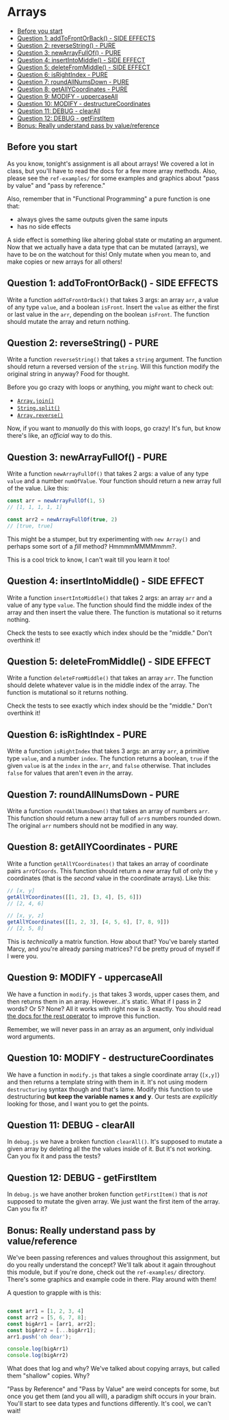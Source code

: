# Arrays

- [Before you start](#before-you-start)
- [Question 1: addToFrontOrBack() - SIDE EFFECTS](#question-1-addtofrontorback---side-effects)
- [Question 2: reverseString() - PURE](#question-2-reversestring---pure)
- [Question 3: newArrayFullOf() - PURE](#question-3-newarrayfullof---pure)
- [Question 4: insertIntoMiddle() - SIDE EFFECT](#question-4-insertintomiddle---side-effect)
- [Question 5: deleteFromMiddle() - SIDE EFFECT](#question-5-deletefrommiddle---side-effect)
- [Question 6: isRightIndex - PURE](#question-6-isrightindex---pure)
- [Question 7: roundAllNumsDown - PURE](#question-7-roundallnumsdown---pure)
- [Question 8: getAllYCoordinates - PURE](#question-8-getallycoordinates---pure)
- [Question 9: MODIFY - uppercaseAll](#question-9-modify---uppercaseall)
- [Question 10: MODIFY - destructureCoordinates](#question-10-modify---destructurecoordinates)
- [Question 11: DEBUG - clearAll](#question-11-debug---clearall)
- [Question 12: DEBUG - getFirstItem](#question-12-debug---getfirstitem)
- [Bonus: Really understand pass by value/reference](#bonus-really-understand-pass-by-valuereference)

## Before you start
As you know, tonight's assignment is all about arrays! We covered a lot in class, but you'll have to read the docs for a few more array methods. Also, please see the `ref-examples/` for some examples and graphics about "pass by value" and "pass by reference."

Also, remember that in "Functional Programming" a pure function is one that:

- always gives the same outputs given the same inputs
- has no side effects

A side effect is something like altering global state or mutating an argument. Now that we actually have a data type that can be mutated (arrays), we have to be on the watchout for this! Only mutate when you mean to, and make copies or new arrays for all others!

## Question 1: addToFrontOrBack() - SIDE EFFECTS
Write a function `addToFrontOrBack()` that takes 3 args: an array `arr`, a value of any type `value`, and a boolean `isFront`. Insert the `value` as either the first or last value in the `arr`, depending on the boolean `isFront`. The function should mutate the array and return nothing.

## Question 2: reverseString() - PURE
Write a function `reverseString()` that takes a `string` argument. The function should return a reversed version of the `string`. Will this function modify the original string in anyway? Food for thought.

Before you go crazy with loops or anything, you *might* want to check out:
 - [`Array.join()`](https://developer.mozilla.org/en-US/docs/Web/JavaScript/Reference/Global_Objects/Array/join)
 - [`String.split()`](https://developer.mozilla.org/en-US/docs/Web/JavaScript/Reference/Global_Objects/String/split)
 - [`Array.reverse()`](https://developer.mozilla.org/en-US/docs/Web/JavaScript/Reference/Global_Objects/Array/reverse)

Now, if you want to *manually* do this with loops, go crazy! It's fun, but know there's like, an *official* way to do this.

## Question 3: newArrayFullOf() - PURE
Write a function `newArrayFullOf()` that takes 2 args: a value of any type `value` and a number `numOfValue`. Your function should return a new array full of the value. Like this:

```js
const arr = newArrayFullOf(1, 5)
// [1, 1, 1, 1, 1]

const arr2 = newArrayFullOf(true, 2)
// [true, true]
```

This might be a stumper, but try experimenting with `new Array()` and perhaps some sort of a *fill* method? HmmmmMMMMmmm?.

This is a cool trick to know, I can't wait till you learn it too!

## Question 4: insertIntoMiddle() - SIDE EFFECT
Write a function `insertIntoMiddle()` that takes 2 args: an array `arr` and a value of any type `value`. The function should find the middle index of the array and then insert the value there. The function is mutational so it returns nothing.

Check the tests to see exactly which index should be the "middle." Don't overthink it!

## Question 5: deleteFromMiddle() - SIDE EFFECT
Write a function `deleteFromMiddle()` that takes an array `arr`. The function should delete whatever value is in the middle index of the array. The function is mutational so it returns nothing.

Check the tests to see exactly which index should be the "middle." Don't overthink it!

## Question 6: isRightIndex - PURE
Write a function `isRightIndex` that takes 3 args: an array `arr`, a primitive type `value`, and a number `index`. The function returns a boolean, `true` if the given `value` is at the `index` in the `arr`, and `false` otherwise. That includes `false` for values that aren't even *in* the array.

## Question 7: roundAllNumsDown - PURE
Write a function `roundAllNumsDown()` that takes an array of numbers `arr`. This function should return a new array full of `arr`s numbers rounded down. The original `arr` numbers should not be modified in any way.

## Question 8: getAllYCoordinates - PURE
Write a function `getAllYCoordinates()` that takes an array of coordinate pairs `arrOfCoords`. This function should return a *new* array full of only the `y` coordinates (that is the *second* value in the coordinate arrays). Like this:

```js
// [x, y]
getAllYCoordinates([[1, 2], [3, 4], [5, 6]])
// [2, 4, 6]

// [x, y, z]
getAllYCoordinates([[1, 2, 3], [4, 5, 6], [7, 8, 9]])
// [2, 5, 8]
```

This is *technically* a matrix function. How about that? You've barely started Marcy, and you're already parsing matrices? I'd be pretty proud of myself if I were you.

## Question 9: MODIFY - uppercaseAll
We have a function in `modify.js` that takes 3 words, upper cases them, and then returns them in an array. However...it's static. What if I pass in 2 words? Or 5? None? All it works with right now is 3 exactly. You should read [the docs for the rest operator](https://developer.mozilla.org/en-US/docs/Web/JavaScript/Reference/Functions/rest_parameters) to improve this function.

Remember, we will never pass in an array as an argument, only individual word arguments.

## Question 10: MODIFY - destructureCoordinates
We have a function in `modify.js` that takes a single coordinate array (`[x,y]`) and then returns a template string with them in it. It's not using modern `destructuring` syntax though and that's lame. Modify this function to use destructuring **but keep the variable names x and y**. Our tests are *explicitly* looking for those, and I want you to get the points.

## Question 11: DEBUG - clearAll
In `debug.js` we have a broken function `clearAll()`. It's supposed to mutate a given array by deleting all the the values inside of it. But it's not working. Can you fix it and pass the tests?

## Question 12: DEBUG - getFirstItem
In `debug.js` we have another broken function `getFirstItem()` that is *not* supposed to mutate the given array. We just want the first item of the array. Can you fix it?

## Bonus: Really understand pass by value/reference
We've been passing references and values throughout this assignment, but do you really understand the concept? We'll talk about it again throughout this module, but if you're done, check out the `ref-examples/` directory. There's some graphics and example code in there. Play around with them!

A question to grapple with is this:

```js

const arr1 = [1, 2, 3, 4]
const arr2 = [5, 6, 7, 8];
const bigArr1 = [arr1, arr2];
const bigArr2 = [...bigArr1];
arr1.push('oh dear');

console.log(bigArr1)
console.log(bigArr2)
```

What does that log and why? We've talked about copying arrays, but called them "shallow" copies. Why?

"Pass by Reference" and "Pass by Value" are weird concepts for some, but once you get them (and you all will), a paradigm shift occurs in your brain. You'll start to see data types and functions differently. It's cool, we can't wait!
